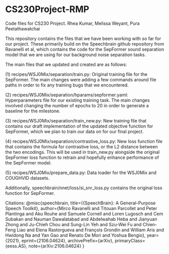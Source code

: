 # CS230Project-RMP
Code files for CS230 Project.
Rhea Kumar, Melissa Weyant, Pura Peetathawatchai

This repository contains the files that we have been working with so far for our project. These primarily build on the Speechbrain github repository from Ravanelli et al, which contains the code for the SepFormer sound separation model that we are using for our background noise separation tasks. 

The main files that we updated and created are as follows: 

(1) recipes/WSJ0Mix/separation/train.py: Original training file for the SepFormer. The main changes were adding a few commands around file paths in order to fix any training bugs that we encountered. 

(2) recipes/WSJ0Mix/separation/hparams/sepformer.yaml: Hyperparameters file for our existing training task. The main changes involved changing the number of epochs to 20 in order to generate a baseline for the milestone. 

(3) recipes/WSJ0Mix/separation/train_new.py: New training file that contains our draft implementation of the updated objective function for SepFormer, which we plan to train our data on for our final project. 

(4) recipes/WSJ0Mix/separation/contrastive_loss.py: New loss function file that contains the formula for contrastive loss, or the L2 distance between the two encodings. This will be used in train_new.py alongside the original SepFormer loss function to retrain and hopefully enhance performance of the SepFormer model. 

(5) recipes/WSJ0Mix/prepare_data.py: Data loader for the WSJ0Mix and COUGHVID datasets. 

Additionally, speechbrain/nnet/loss/si_snr_loss.py contains the original loss function for SepFormer. 

Citations:
@misc{speechbrain,
  title={{SpeechBrain}: A General-Purpose Speech Toolkit},
  author={Mirco Ravanelli and Titouan Parcollet and Peter Plantinga and Aku Rouhe and Samuele Cornell and Loren Lugosch and Cem Subakan and Nauman Dawalatabad and Abdelwahab Heba and Jianyuan Zhong and Ju-Chieh Chou and Sung-Lin Yeh and Szu-Wei Fu and Chien-Feng Liao and Elena Rastorgueva and François Grondin and William Aris and Hwidong Na and Yan Gao and Renato De Mori and Yoshua Bengio},
  year={2021},
  eprint={2106.04624},
  archivePrefix={arXiv},
  primaryClass={eess.AS},
  note={arXiv:2106.04624}
}


